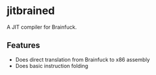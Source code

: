 # jitbrained
A JIT compiler for Brainfuck. 

## Features
* Does direct translation from Brainfuck to x86 assembly
* Does basic instruction folding
